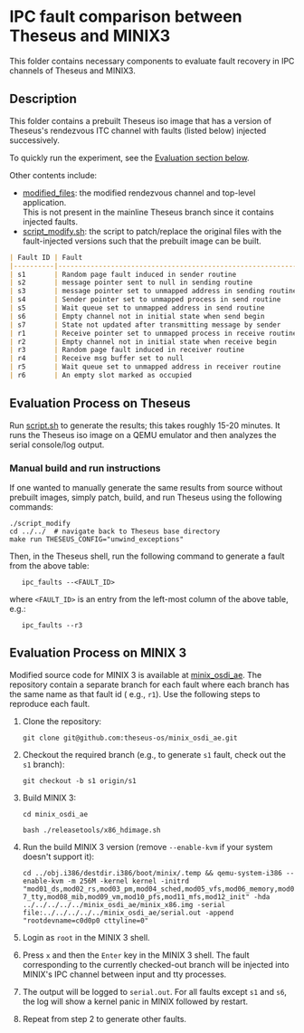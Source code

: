 # IPC fault comparison between Theseus and MINIX3

This folder contains necessary components to evaluate fault recovery in IPC channels of Theseus and MINIX3.

## Description
This folder contains a prebuilt Theseus iso image that has a version of Theseus's rendezvous ITC channel with faults (listed below) injected successively.

To quickly run the experiment, see the [Evaluation section below](#Evaluation-Process-on-Theseus).

Other contents include:
* [modified_files](./modified_files/): the modified rendezvous channel and top-level application.     
  This is not present in the mainline Theseus branch since it contains injected faults.
* [script_modify.sh](./script_modify.sh): the script to patch/replace the original files with the fault-injected versions such that the prebuilt image can be built.

```markdown
| Fault ID | Fault                                                      | Theseus Response   | Minix 3 Response       |
|----------|------------------------------------------------------------|--------------------|------------------------|
| s1       | Random page fault induced in sender routine                | Recover by restart | kernel panic -> Reboot |
| s2       | message pointer sent to null in sending routine            | Recover by restart | Message lost           |
| s3       | message pointer set to unmapped address in sending routine | Recover by restart | kernel panic -> Reboot |
| s4       | Sender pointer set to unmapped process in send routine     | Recover by restart | kernel panic -> Reboot |
| s5       | Wait queue set to unmapped address in send routine         | Recover by restart | kernel panic -> Reboot |
| s6       | Empty channel not in initial state when send begin         | Hung Task          | kernel panic -> Reboot |
| s7       | State not updated after transmitting message by sender     | Hung Task          | Message lost           |
| r1       | Receive pointer set to unmapped process in receive routine | Recover by restart | kernel panic -> Reboot |
| r2       | Empty channel not in initial state when receive begin      | Recover by restart | kernel panic -> Reboot |
| r3       | Random page fault induced in receiver routine              | Recover by restart | kernel panic -> Reboot |
| r4       | Receive msg buffer set to null                             | Recover by restart | kernel panic -> Reboot |
| r5       | Wait queue set to unmapped address in receiver routine     | Recover by restart | kernel panic -> Reboot |
| r6       | An empty slot marked as occupied                           | Recover by restart | kernel panic -> Reboot |
```


## Evaluation Process on Theseus

Run [script.sh](./script.sh) to generate the results; this takes roughly 15-20 minutes. It runs the Theseus iso image on a QEMU emulator and then analyzes the serial console/log output.

### Manual build and run instructions
If one wanted to manually generate the same results from source without prebuilt images, simply patch, build, and run Theseus using the following commands: 
```
./script_modify
cd ../../  # navigate back to Theseus base directory
make run THESEUS_CONFIG="unwind_exceptions"
```

Then, in the Theseus shell, run the following command to generate a fault from the above table: 
```
   ipc_faults --<FAULT_ID>
```
where `<FAULT_ID>` is an entry from the left-most column of the above table, e.g.:
```
   ipc_faults --r3
```

## Evaluation Process on MINIX 3

Modified source code for MINIX 3 is available at  [minix_osdi_ae](https://github.com/theseus-os/minix_osdi_ae). The repository contain a separate branch for each fault where each branch has the same name as that fault id ( e.g., `r1`). Use the following steps to reproduce each fault. 

1. Clone the repository:

   `git clone git@github.com:theseus-os/minix_osdi_ae.git`

2. Checkout the required branch (e.g., to generate `s1` fault, check out the `s1` branch):

   `git checkout -b s1 origin/s1`

3. Build MINIX 3:

   `cd minix_osdi_ae`

   `bash ./releasetools/x86_hdimage.sh` 

4. Run the build MINIX 3 version (remove `--enable-kvm` if your system doesn't support it):

   `cd ../obj.i386/destdir.i386/boot/minix/.temp && qemu-system-i386 --enable-kvm -m 256M -kernel kernel -initrd "mod01_ds,mod02_rs,mod03_pm,mod04_sched,mod05_vfs,mod06_memory,mod07_tty,mod08_mib,mod09_vm,mod10_pfs,mod11_mfs,mod12_init" -hda ../../../../../minix_osdi_ae/minix_x86.img -serial file:../../../../../minix_osdi_ae/serial.out -append "rootdevname=c0d0p0 cttyline=0"`

5. Login as `root` in the MINIX 3 shell.

6. Press `x` and then the `Enter` key in the MINIX 3 shell. The fault corresponding to the currently checked-out branch will be injected into MINIX's IPC channel between input and tty processes.

7. The output will be logged to `serial.out`. For all faults except `s1` and `s6`, the log will show a kernel panic in MINIX followed by restart.

8. Repeat from step 2 to generate other faults.
